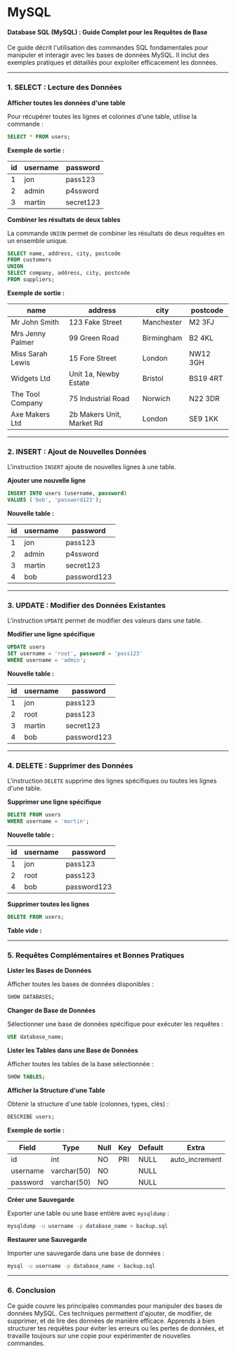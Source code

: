 # MySQL

#### **Database SQL (MySQL) : Guide Complet pour les Requêtes de Base**

Ce guide décrit l'utilisation des commandes SQL fondamentales pour manipuler et interagir avec les bases de données MySQL. Il inclut des exemples pratiques et détaillés pour exploiter efficacement les données.

***

### **1. SELECT : Lecture des Données**

**Afficher toutes les données d'une table**

Pour récupérer toutes les lignes et colonnes d'une table, utilise la commande :

```sql
SELECT * FROM users;
```

**Exemple de sortie :**

| id | username | password  |
| -- | -------- | --------- |
| 1  | jon      | pass123   |
| 2  | admin    | p4ssword  |
| 3  | martin   | secret123 |

**Combiner les résultats de deux tables**

La commande `UNION` permet de combiner les résultats de deux requêtes en un ensemble unique.

```sql
SELECT name, address, city, postcode 
FROM customers 
UNION 
SELECT company, address, city, postcode 
FROM suppliers;
```

**Exemple de sortie :**

| name             | address                   | city       | postcode |
| ---------------- | ------------------------- | ---------- | -------- |
| Mr John Smith    | 123 Fake Street           | Manchester | M2 3FJ   |
| Mrs Jenny Palmer | 99 Green Road             | Birmingham | B2 4KL   |
| Miss Sarah Lewis | 15 Fore Street            | London     | NW12 3GH |
| Widgets Ltd      | Unit 1a, Newby Estate     | Bristol    | BS19 4RT |
| The Tool Company | 75 Industrial Road        | Norwich    | N22 3DR  |
| Axe Makers Ltd   | 2b Makers Unit, Market Rd | London     | SE9 1KK  |

***

### **2. INSERT : Ajout de Nouvelles Données**

L'instruction `INSERT` ajoute de nouvelles lignes à une table.

**Ajouter une nouvelle ligne**

```sql
INSERT INTO users (username, password) 
VALUES ('bob', 'password123');
```

**Nouvelle table :**

| id | username | password    |
| -- | -------- | ----------- |
| 1  | jon      | pass123     |
| 2  | admin    | p4ssword    |
| 3  | martin   | secret123   |
| 4  | bob      | password123 |

***

### **3. UPDATE : Modifier des Données Existantes**

L'instruction `UPDATE` permet de modifier des valeurs dans une table.

**Modifier une ligne spécifique**

```sql
UPDATE users 
SET username = 'root', password = 'pass123' 
WHERE username = 'admin';
```

**Nouvelle table :**

| id | username | password    |
| -- | -------- | ----------- |
| 1  | jon      | pass123     |
| 2  | root     | pass123     |
| 3  | martin   | secret123   |
| 4  | bob      | password123 |

***

### **4. DELETE : Supprimer des Données**

L'instruction `DELETE` supprime des lignes spécifiques ou toutes les lignes d'une table.

**Supprimer une ligne spécifique**

```sql
DELETE FROM users 
WHERE username = 'martin';
```

**Nouvelle table :**

| id | username | password    |
| -- | -------- | ----------- |
| 1  | jon      | pass123     |
| 2  | root     | pass123     |
| 4  | bob      | password123 |

**Supprimer toutes les lignes**

```sql
DELETE FROM users;
```

**Table vide :**

***

### **5. Requêtes Complémentaires et Bonnes Pratiques**

**Lister les Bases de Données**

Afficher toutes les bases de données disponibles :

```sql
SHOW DATABASES;
```

**Changer de Base de Données**

Sélectionner une base de données spécifique pour exécuter les requêtes :

```sql
USE database_name;
```

**Lister les Tables dans une Base de Données**

Afficher toutes les tables de la base sélectionnée :

```sql
SHOW TABLES;
```

**Afficher la Structure d'une Table**

Obtenir la structure d'une table (colonnes, types, clés) :

```sql
DESCRIBE users;
```

**Exemple de sortie :**

| Field    | Type        | Null | Key | Default | Extra           |
| -------- | ----------- | ---- | --- | ------- | --------------- |
| id       | int         | NO   | PRI | NULL    | auto\_increment |
| username | varchar(50) | NO   |     | NULL    |                 |
| password | varchar(50) | NO   |     | NULL    |                 |

**Créer une Sauvegarde**

Exporter une table ou une base entière avec `mysqldump` :

```bash
mysqldump -u username -p database_name > backup.sql
```

**Restaurer une Sauvegarde**

Importer une sauvegarde dans une base de données :

```bash
mysql -u username -p database_name < backup.sql
```

***

### **6. Conclusion**

Ce guide couvre les principales commandes pour manipuler des bases de données MySQL. Ces techniques permettent d'ajouter, de modifier, de supprimer, et de lire des données de manière efficace. Apprends à bien structurer tes requêtes pour éviter les erreurs ou les pertes de données, et travaille toujours sur une copie pour expérimenter de nouvelles commandes.
